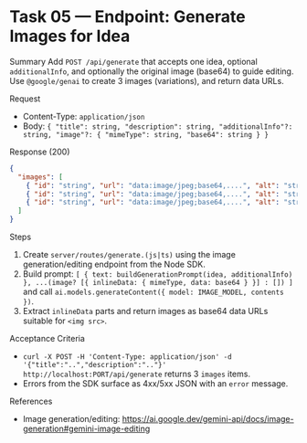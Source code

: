 # Task 05 — Endpoint: Generate Images for Idea

Summary
Add `POST /api/generate` that accepts one idea, optional `additionalInfo`, and optionally the original image (base64) to guide editing. Use `@google/genai` to create 3 images (variations), and return data URLs.

Request
- Content-Type: `application/json`
- Body: `{ "title": string, "description": string, "additionalInfo"?: string, "image"?: { "mimeType": string, "base64": string } }`

Response (200)
```json
{
  "images": [
    { "id": "string", "url": "data:image/jpeg;base64,....", "alt": "string" },
    { "id": "string", "url": "data:image/jpeg;base64,....", "alt": "string" },
    { "id": "string", "url": "data:image/jpeg;base64,....", "alt": "string" }
  ]
}
```

Steps
1) Create `server/routes/generate.(js|ts)` using the image generation/editing endpoint from the Node SDK.
2) Build prompt: `[ { text: buildGenerationPrompt(idea, additionalInfo) }, ...(image? [{ inlineData: { mimeType, data: base64 } }] : []) ]` and call `ai.models.generateContent({ model: IMAGE_MODEL, contents })`.
3) Extract `inlineData` parts and return images as base64 data URLs suitable for `<img src>`.

Acceptance Criteria
- `curl -X POST -H 'Content-Type: application/json' -d '{"title":"..","description":".."}' http://localhost:PORT/api/generate` returns 3 `images` items.
- Errors from the SDK surface as 4xx/5xx JSON with an `error` message.

References
- Image generation/editing: https://ai.google.dev/gemini-api/docs/image-generation#gemini-image-editing
